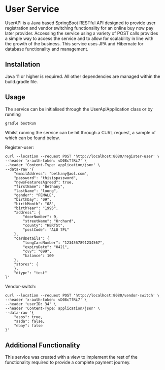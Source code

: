 # User Service

UserAPI is a Java based SpringBoot RESTful API designed to provide user registration and vendor switching functionality
for an online buy now pay later provider. Accessing the service using a variety of POST calls provides a simple way to access the
service and to allow for scalability in line with the growth of the business. This service uses JPA and
Hibernate for database functionality and management.

## Installation

Java 11 or higher is required. All other dependencies are managed within the build.gradle file.

## Usage

The service can be initialised through the UserApiApplication class or by running

```bash
gradle bootRun
```

Whilst running the service can be hit through a CURL request, a sample of which can be found below.

Register-user:

```
curl --location --request POST 'http://localhost:8080/register-user' \
--header 'x-auth-token: vD08cTfRi7' \
--header 'Content-Type: application/json' \
--data-raw '{
    "emailAddress": "bethany@aol.com",
    "password": "thisispassword",
    "newsFeaturesAgreed": true,
    "firstName": "Bethany",
    "lastName": "loong",
    "gender": "FEMALE",
    "birthDay": "09",
    "birthMonth": "08",
    "birthYear": "1995",
    "address": {
        "doorNumber": 9,
        "streetName": "Orchard",
        "county": "HERTSt",
        "postCode": "AL8 7PL"
    },
    "cardDetails": {
        "longCardNumber": "1234567891234567",
        "expiryDate": "0421",
        "cvv": "099",
        "balance": 100
    },
    "stores": {
    },
    "dtype": "test"
}'
```
Vendor-switch:

```
curl --location --request POST 'http://localhost:8080/vendor-switch' \
--header 'x-auth-token: vD08cTfRi7' \
--header 'userID: 34' \
--header 'Content-Type: application/json' \
--data-raw '{
    "asos": true,
    "asda": false,
    "ebay": false
}'
```

## Additional Functionality

This service was created with a view to implement the rest of the functionality required to provide a complete payment journey. 
